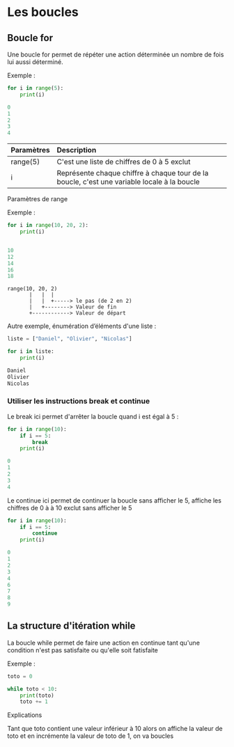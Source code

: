 # Les boucles

## Boucle for

Une boucle for permet de répéter une action déterminée un nombre de fois lui aussi déterminé.

Exemple :

```python
for i in range(5):
    print(i)

0
1
2
3
4

```

| Paramètres | Description |
|:--|:--|
| range(5) | C'est une liste de chiffres de 0 à 5 exclut |
| i | Représente chaque chiffre à chaque tour de la boucle, c'est une variable locale à la boucle |


Paramètres de range

Exemple :

```python
for i in range(10, 20, 2):
    print(i)


10
12
14
16
18

```

```code
range(10, 20, 2)
       |   |  |
       |   |  +-----> le pas (de 2 en 2)
       |   +--------> Valeur de fin
       +------------> Valeur de départ
```  

Autre exemple, énumération d’éléments d'une liste :

```python
liste = ["Daniel", "Olivier", "Nicolas"]

for i in liste:
    print(i)

Daniel
Olivier
Nicolas

```

### Utiliser les instructions break et continue

Le break ici permet d'arrêter la boucle quand i est égal à 5 :

```python
for i in range(10):
    if i == 5:
        break
    print(i)

0
1
2
3
4

```

Le continue ici permet de continuer la boucle sans afficher le 5, affiche les chiffres de 0 à à 10 exclut sans afficher le 5 

```python
for i in range(10):
    if i == 5:
        continue
    print(i)

0
1
2
3
4
6
7
8
9

```

## La structure d'itération while

La boucle while permet de faire une action en continue tant qu'une condition n'est pas satisfaite ou qu'elle soit fatisfaite 

Exemple :

```python
toto = 0

while toto < 10:
    print(toto)
    toto += 1

```

Explications

Tant que toto contient une valeur inférieur à 10 alors on affiche la valeur de toto et en incrémente la valeur de toto de 1, on va boucles 

```python

```

```python

```


